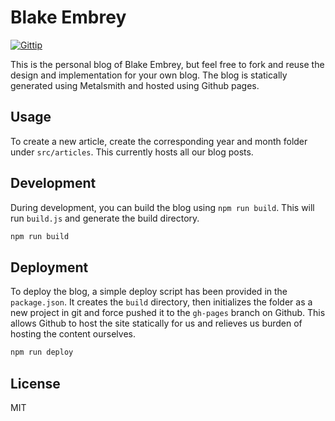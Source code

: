 # Blake Embrey

[![Gittip][gittip-image]][gittip-url]

This is the personal blog of Blake Embrey, but feel free to fork and reuse the design and implementation for your own blog. The blog is statically generated using Metalsmith and hosted using Github pages.

## Usage

To create a new article, create the corresponding year and month folder under `src/articles`. This currently hosts all our blog posts.

## Development

During development, you can build the blog using `npm run build`. This will run `build.js` and generate the build directory.

```sh
npm run build
```

## Deployment

To deploy the blog, a simple deploy script has been provided in the `package.json`. It creates the `build` directory, then initializes the folder as a new project in git and force pushed it to the `gh-pages` branch on Github. This allows Github to host the site statically for us and relieves us burden of hosting the content ourselves.

```sh
npm run deploy
```

## License

MIT

[gittip-image]: https://img.shields.io/gittip/blakeembrey.svg?style=flat
[gittip-url]: https://www.gittip.com/blakeembrey
